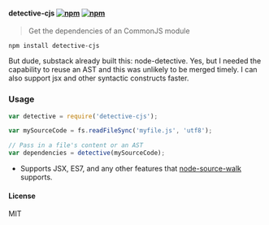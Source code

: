 #### detective-cjs [![npm](http://img.shields.io/npm/v/detective-cjs.svg)](https://npmjs.org/package/detective-cjs) [![npm](http://img.shields.io/npm/dm/detective-cjs.svg)](https://npmjs.org/package/detective-cjs)

> Get the dependencies of an CommonJS module

`npm install detective-cjs`

But dude, substack already built this: node-detective. Yes, but I needed the capability to reuse an AST
and this was unlikely to be merged timely. I can also support jsx and other syntactic constructs faster.

### Usage

```js
var detective = require('detective-cjs');

var mySourceCode = fs.readFileSync('myfile.js', 'utf8');

// Pass in a file's content or an AST
var dependencies = detective(mySourceCode);

```

* Supports JSX, ES7, and any other features that [node-source-walk](https://github.com/mrjoelkemp/node-source-walk) supports.

#### License

MIT
